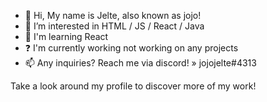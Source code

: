 - 👋 Hi, My name is Jelte, also known as jojo!
- 👀 I’m interested in HTML / JS / React / Java
- 🌱 I'm learning React
- ❓ I'm currently working not working on any projects
- 📫 Any inquiries? Reach me via discord! » jojojelte#4313


Take a look around my profile to discover more of my work!
